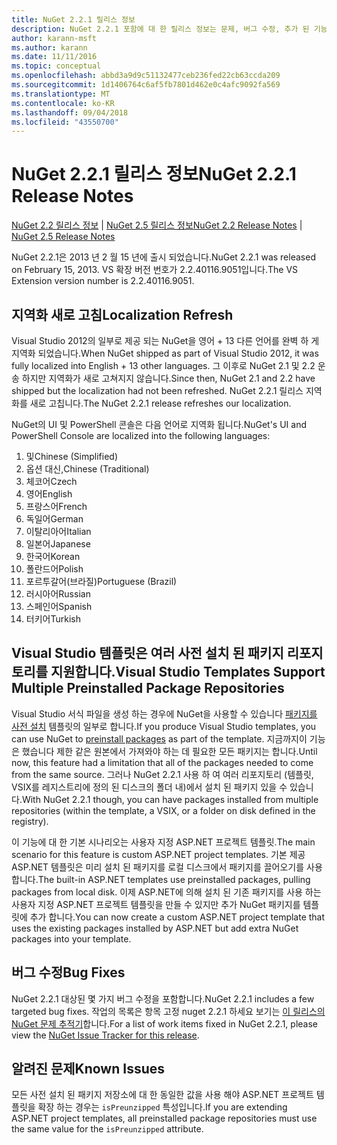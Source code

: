```yaml
---
title: NuGet 2.2.1 릴리스 정보
description: NuGet 2.2.1 포함에 대 한 릴리스 정보는 문제, 버그 수정, 추가 된 기능 및 Dcr 알려져 있습니다.
author: karann-msft
ms.author: karann
ms.date: 11/11/2016
ms.topic: conceptual
ms.openlocfilehash: abbd3a9d9c51132477ceb236fed22cb63ccda209
ms.sourcegitcommit: 1d1406764c6af5fb7801d462e0c4afc9092fa569
ms.translationtype: MT
ms.contentlocale: ko-KR
ms.lasthandoff: 09/04/2018
ms.locfileid: "43550700"
---
```

# <a name="nuget-221-release-notes"></a><span data-ttu-id="d4c22-103">NuGet 2.2.1 릴리스 정보</span><span class="sxs-lookup"><span data-stu-id="d4c22-103">NuGet 2.2.1 Release Notes</span></span>

<span data-ttu-id="d4c22-104">[NuGet 2.2 릴리스 정보](../release-notes/nuget-2.2.md) | [NuGet 2.5 릴리스 정보](../release-notes/nuget-2.5.md)</span><span class="sxs-lookup"><span data-stu-id="d4c22-104">[NuGet 2.2 Release Notes](../release-notes/nuget-2.2.md) | [NuGet 2.5 Release Notes](../release-notes/nuget-2.5.md)</span></span>

<span data-ttu-id="d4c22-105">NuGet 2.2.1은 2013 년 2 월 15 년에 출시 되었습니다.</span><span class="sxs-lookup"><span data-stu-id="d4c22-105">NuGet 2.2.1 was released on February 15, 2013.</span></span>  <span data-ttu-id="d4c22-106">VS 확장 버전 번호가 2.2.40116.9051입니다.</span><span class="sxs-lookup"><span data-stu-id="d4c22-106">The VS Extension version number is 2.2.40116.9051.</span></span>

## <a name="localization-refresh"></a><span data-ttu-id="d4c22-107">지역화 새로 고침</span><span class="sxs-lookup"><span data-stu-id="d4c22-107">Localization Refresh</span></span>
<span data-ttu-id="d4c22-108">Visual Studio 2012의 일부로 제공 되는 NuGet을 영어 + 13 다른 언어를 완벽 하 게 지역화 되었습니다.</span><span class="sxs-lookup"><span data-stu-id="d4c22-108">When NuGet shipped as part of Visual Studio 2012, it was fully localized into English + 13 other languages.</span></span>  <span data-ttu-id="d4c22-109">그 이후로 NuGet 2.1 및 2.2 운송 하지만 지역화가 새로 고쳐지지 않습니다.</span><span class="sxs-lookup"><span data-stu-id="d4c22-109">Since then, NuGet 2.1 and 2.2 have shipped but the localization had not been refreshed.</span></span>  <span data-ttu-id="d4c22-110">NuGet 2.2.1 릴리스 지역화를 새로 고칩니다.</span><span class="sxs-lookup"><span data-stu-id="d4c22-110">The NuGet 2.2.1 release refreshes our localization.</span></span>

<span data-ttu-id="d4c22-111">NuGet의 UI 및 PowerShell 콘솔은 다음 언어로 지역화 됩니다.</span><span class="sxs-lookup"><span data-stu-id="d4c22-111">NuGet's UI and PowerShell Console are localized into the following languages:</span></span>

1. <span data-ttu-id="d4c22-112">및</span><span class="sxs-lookup"><span data-stu-id="d4c22-112">Chinese (Simplified)</span></span>
1. <span data-ttu-id="d4c22-113">옵션 대신,</span><span class="sxs-lookup"><span data-stu-id="d4c22-113">Chinese (Traditional)</span></span>
1. <span data-ttu-id="d4c22-114">체코어</span><span class="sxs-lookup"><span data-stu-id="d4c22-114">Czech</span></span>
1. <span data-ttu-id="d4c22-115">영어</span><span class="sxs-lookup"><span data-stu-id="d4c22-115">English</span></span>
1. <span data-ttu-id="d4c22-116">프랑스어</span><span class="sxs-lookup"><span data-stu-id="d4c22-116">French</span></span>
1. <span data-ttu-id="d4c22-117">독일어</span><span class="sxs-lookup"><span data-stu-id="d4c22-117">German</span></span>
1. <span data-ttu-id="d4c22-118">이탈리아어</span><span class="sxs-lookup"><span data-stu-id="d4c22-118">Italian</span></span>
1. <span data-ttu-id="d4c22-119">일본어</span><span class="sxs-lookup"><span data-stu-id="d4c22-119">Japanese</span></span>
1. <span data-ttu-id="d4c22-120">한국어</span><span class="sxs-lookup"><span data-stu-id="d4c22-120">Korean</span></span>
1. <span data-ttu-id="d4c22-121">폴란드어</span><span class="sxs-lookup"><span data-stu-id="d4c22-121">Polish</span></span>
1. <span data-ttu-id="d4c22-122">포르투갈어(브라질)</span><span class="sxs-lookup"><span data-stu-id="d4c22-122">Portuguese (Brazil)</span></span>
1. <span data-ttu-id="d4c22-123">러시아어</span><span class="sxs-lookup"><span data-stu-id="d4c22-123">Russian</span></span>
1. <span data-ttu-id="d4c22-124">스페인어</span><span class="sxs-lookup"><span data-stu-id="d4c22-124">Spanish</span></span>
1. <span data-ttu-id="d4c22-125">터키어</span><span class="sxs-lookup"><span data-stu-id="d4c22-125">Turkish</span></span>

## <a name="visual-studio-templates-support-multiple-preinstalled-package-repositories"></a><span data-ttu-id="d4c22-126">Visual Studio 템플릿은 여러 사전 설치 된 패키지 리포지토리를 지원합니다.</span><span class="sxs-lookup"><span data-stu-id="d4c22-126">Visual Studio Templates Support Multiple Preinstalled Package Repositories</span></span>
<span data-ttu-id="d4c22-127">Visual Studio 서식 파일을 생성 하는 경우에 NuGet을 사용할 수 있습니다 [패키지를 사전 설치](../visual-studio-extensibility/visual-studio-templates.md) 템플릿의 일부로 합니다.</span><span class="sxs-lookup"><span data-stu-id="d4c22-127">If you produce Visual Studio templates, you can use NuGet to [preinstall packages](../visual-studio-extensibility/visual-studio-templates.md) as part of the template.</span></span>  <span data-ttu-id="d4c22-128">지금까지이 기능은 했습니다 제한 같은 원본에서 가져와야 하는 데 필요한 모든 패키지는 합니다.</span><span class="sxs-lookup"><span data-stu-id="d4c22-128">Until now, this feature had a limitation that all of the packages needed to come from the same source.</span></span>  <span data-ttu-id="d4c22-129">그러나 NuGet 2.2.1 사용 하 여 여러 리포지토리 (템플릿, VSIX를 레지스트리에 정의 된 디스크의 폴더 내)에서 설치 된 패키지 있을 수 있습니다.</span><span class="sxs-lookup"><span data-stu-id="d4c22-129">With NuGet 2.2.1 though, you can have packages installed from multiple repositories (within the template, a VSIX, or a folder on disk defined in the registry).</span></span>

<span data-ttu-id="d4c22-130">이 기능에 대 한 기본 시나리오는 사용자 지정 ASP.NET 프로젝트 템플릿.</span><span class="sxs-lookup"><span data-stu-id="d4c22-130">The main scenario for this feature is custom ASP.NET project templates.</span></span>  <span data-ttu-id="d4c22-131">기본 제공 ASP.NET 템플릿은 미리 설치 된 패키지를 로컬 디스크에서 패키지를 끌어오기를 사용 합니다.</span><span class="sxs-lookup"><span data-stu-id="d4c22-131">The built-in ASP.NET templates use preinstalled packages, pulling packages from local disk.</span></span>  <span data-ttu-id="d4c22-132">이제 ASP.NET에 의해 설치 된 기존 패키지를 사용 하는 사용자 지정 ASP.NET 프로젝트 템플릿을 만들 수 있지만 추가 NuGet 패키지를 템플릿에 추가 합니다.</span><span class="sxs-lookup"><span data-stu-id="d4c22-132">You can now create a custom ASP.NET project template that uses the existing packages installed by ASP.NET but add extra NuGet packages into your template.</span></span>

## <a name="bug-fixes"></a><span data-ttu-id="d4c22-133">버그 수정</span><span class="sxs-lookup"><span data-stu-id="d4c22-133">Bug Fixes</span></span>
<span data-ttu-id="d4c22-134">NuGet 2.2.1 대상된 몇 가지 버그 수정을 포함합니다.</span><span class="sxs-lookup"><span data-stu-id="d4c22-134">NuGet 2.2.1 includes a few targeted bug fixes.</span></span> <span data-ttu-id="d4c22-135">작업의 목록은 항목 고정 nuget 2.2.1 하세요 보기는 [이 릴리스의 NuGet 문제 추적기](http://nuget.codeplex.com/workitem/list/advanced?keyword=&status=Closed&type=All&priority=All&release=NuGet%202.2.1&assignedTo=All&component=All&sortField=LastUpdatedDate&sortDirection=Descending&page=0)합니다.</span><span class="sxs-lookup"><span data-stu-id="d4c22-135">For a list of work items fixed in NuGet 2.2.1, please view the [NuGet Issue Tracker for this release](http://nuget.codeplex.com/workitem/list/advanced?keyword=&status=Closed&type=All&priority=All&release=NuGet%202.2.1&assignedTo=All&component=All&sortField=LastUpdatedDate&sortDirection=Descending&page=0).</span></span>


## <a name="known-issues"></a><span data-ttu-id="d4c22-136">알려진 문제</span><span class="sxs-lookup"><span data-stu-id="d4c22-136">Known Issues</span></span>

<span data-ttu-id="d4c22-137">모든 사전 설치 된 패키지 저장소에 대 한 동일한 값을 사용 해야 ASP.NET 프로젝트 템플릿을 확장 하는 경우는 `isPreunzipped` 특성입니다.</span><span class="sxs-lookup"><span data-stu-id="d4c22-137">If you are extending ASP.NET project templates, all preinstalled package repositories must use the same value for the `isPreunzipped` attribute.</span></span>
